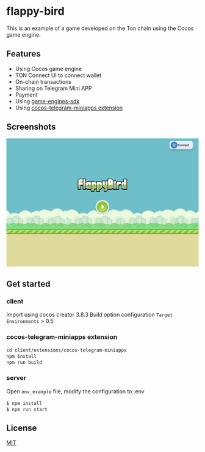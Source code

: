 # flappy-bird

This is an example of a game developed on the Ton chain using the Cocos game engine.

## Features

* Using Cocos game engine
* ​​TON Connect UI to connect wallet
* On-chain transactions
* Sharing on Telegram Mini APP
* Payment
* Using [game-engines-sdk](https://github.com/ton-org/game-engines-sdk)
* Using [cocos-telegram-miniapps extension](https://github.com/CocosTechLabs/cocos-telegram-miniapps)

## Screenshots

![game screenshots](./image/game_screenshots.png)

## Get started
### client 
Import using cocos creator 3.8.3
Build option configuration
    `Target Environments` > 0.5

### cocos-telegram-miniapps extension
```shell
cd client/extensions/cocos-telegram-miniapps
npm install
npm run build
```

### server
Open `env_example` file, modify the configuration to .env
```shell
$ npm install
$ npm run start
```
## License

[MIT](./LICENSE)
